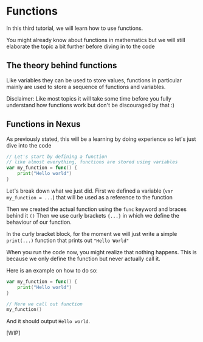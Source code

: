 # Functions

In this third tutorial, we will learn how to use functions.

You might already know about functions in mathematics but we will still elaborate the topic a bit further before diving in to the code

## The theory behind functions

Like variables they can be used to store values, functions in particular mainly are used to store a sequence of functions and variables.

Disclaimer: Like most topics it will take some time before you fully understand how functions work but don't be discouraged by that :)
## Functions in Nexus

As previously stated, this will be a learning by doing experience so let's just dive into the code

```go
// Let's start by defining a function
// like almost everything, functions are stored using variables
var my_function = func() {
    print("Hello world")
}
```

Let's break down what we just did. First we defined a variable (`var my_function = ...`) that will be used as a reference to the function

Then we created the actual function using the `func` keyword and braces behind it `()` Then we use curly brackets `{...}` in which we define the behaviour of our function.

In the curly bracket block, for the moment we will just write a simple `print(...)` function that prints out `"Hello World"`

When you run the code now, you might realize that nothing happens. This is because we only define the function but never actually call it.

Here is an example on how to do so:

```go
var my_function = func() {
    print("Hello world")
}

// Here we call out function
my_function()
```

And it should output `Hello world`.

[WIP]
